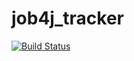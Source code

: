 # job4j_tracker

[![Build Status](https://travis-ci.com/DDavydov911/job4j_tracker.svg?branch=master)](https://travis-ci.com/DDavydov911/job4j_tracker)